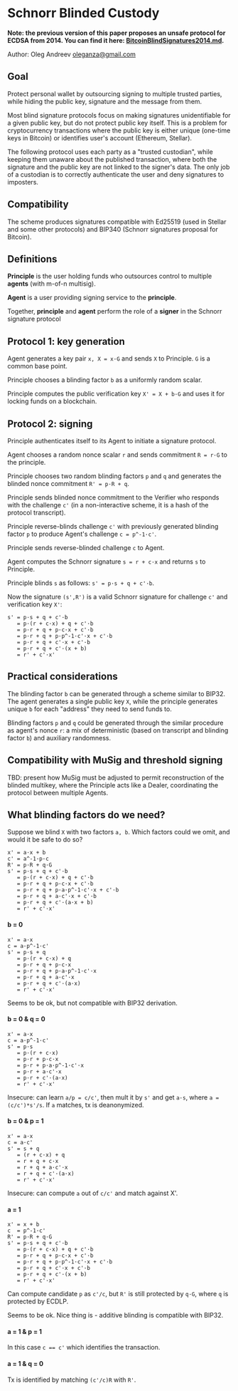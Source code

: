 # Schnorr Blinded Custody

**Note: the previous version of this paper proposes an unsafe protocol for ECDSA from 2014. You can find it here: [BitcoinBlindSignatures2014.md](BitcoinBlindSignatures2014.md).**

Author: Oleg Andreev <oleganza@gmail.com>

## Goal

Protect personal wallet by outsourcing signing to multiple trusted parties, while hiding the public key, signature and the message from them.

Most blind signature protocols focus on making signatures unidentifiable for a given public key, but do not protect public key itself. This is a problem for cryptocurrency transactions where the public key is either unique (one-time keys in Bitcoin) or identifies user's account (Ethereum, Stellar).

The following protocol uses each party as a "trusted custodian", while keeping them unaware about the published transaction, where both the signature and the public key are not linked to the signer's data. The only job of a custodian is to correctly authenticate the user and deny signatures to imposters.

## Compatibility

The scheme produces signatures compatible with Ed25519 (used in Stellar and some other protocols) and BIP340 (Schnorr signatures proposal for Bitcoin).

## Definitions

**Principle** is the user holding funds who outsources control to multiple **agents** (with m-of-n multisig).

**Agent** is a user providing signing service to the **principle**.

Together, **principle** and **agent** perform the role of a **signer** in the Schnorr signature protocol

## Protocol 1: key generation

Agent generates a key pair `x, X = x·G` and sends `X` to Principle. `G` is a common base point.

Principle chooses a blinding factor `b` as a uniformly random scalar.

Principle computes the public verification key `X' = X + b·G` and uses it for locking funds on a blockchain.

## Protocol 2: signing

Principle authenticates itself to its Agent to initiate a signature protocol.

Agent chooses a random nonce scalar `r` and sends commitment `R = r·G` to the principle.

Principle chooses two random blinding factors `p` and `q` and generates the blinded nonce commitment `R' = p·R + q`.

Principle sends blinded nonce commitment to the Verifier who responds with the challenge `c'` (in a non-interactive scheme, it is a hash of the protocol transcript).

Principle reverse-blinds challenge `c'` with previously generated blinding factor `p` to produce Agent's challenge `c = p^-1·c'`.

Principle sends reverse-blinded challenge `c` to Agent.

Agent computes the Schnorr signature `s = r + c·x` and returns `s` to Principle.

Principle blinds `s` as follows: `s' = p·s + q + c'·b`. 

Now the signature `(s',R')` is a valid Schnorr signature for challenge `c'` and verification key `X'`:

```
s' = p·s + q + c'·b
   = p·(r + c·x) + q + c'·b
   = p·r + q + p·c·x + c'·b
   = p·r + q + p·p^-1·c'·x + c'·b
   = p·r + q + c'·x + c'·b
   = p·r + q + c'·(x + b)
   = r' + c'·x'
```

## Practical considerations

The blinding factor `b` can be generated through a scheme similar to BIP32. The agent generates a single public key `X`, while the principle generates unique `b` for each "address" they need to send funds to.

Blinding factors `p` and `q` could be generated through the similar procedure as agent's nonce `r`: a mix of deterministic (based on transcript and blinding factor `b`) and auxiliary randomness.


## Compatibility with MuSig and threshold signing

TBD: present how MuSig must be adjusted to permit reconstruction of the blinded multikey, where the Principle acts like a Dealer, coordinating the protocol between multiple Agents.


## What blinding factors do we need?

Suppose we blind `X` with two factors `a, b`. Which factors could we omit, and would it be safe to do so?

```
x' = a·x + b
c' = a^-1·p·c
R' = p·R + q·G
s' = p·s + q + c'·b
   = p·(r + c·x) + q + c'·b
   = p·r + q + p·c·x + c'·b
   = p·r + q + p·a·p^-1·c'·x + c'·b
   = p·r + q + a·c'·x + c'·b
   = p·r + q + c'·(a·x + b)
   = r' + c'·x'
```

#### b = 0

```
x' = a·x
c = a·p^-1·c'
s' = p·s + q
   = p·(r + c·x) + q
   = p·r + q + p·c·x
   = p·r + q + p·a·p^-1·c'·x
   = p·r + q + a·c'·x
   = p·r + q + c'·(a·x)
   = r' + c'·x'
```

Seems to be ok, but not compatible with BIP32 derivation.


#### b = 0 & q = 0

```
x' = a·x
c = a·p^-1·c'
s' = p·s
   = p·(r + c·x)
   = p·r + p·c·x
   = p·r + p·a·p^-1·c'·x
   = p·r + a·c'·x
   = p·r + c'·(a·x)
   = r' + c'·x'
```

Insecure: can learn `a/p = c/c'`, then mult it by `s'` and get `a·s`, where `a = (c/c')*s'/s`.
If `a` matches, tx is deanonymized.


#### b = 0 & p = 1

```
x' = a·x
c = a·c'
s' = s + q
   = (r + c·x) + q
   = r + q + c·x
   = r + q + a·c'·x
   = r + q + c'·(a·x)
   = r' + c'·x'
```

Insecure: can compute `a` out of `c/c'` and match against X'.


#### a = 1

```
x' = x + b
c  = p^-1·c'
R' = p·R + q·G
s' = p·s + q + c'·b
   = p·(r + c·x) + q + c'·b
   = p·r + q + p·c·x + c'·b
   = p·r + q + p·p^-1·c'·x + c'·b
   = p·r + q + c'·x + c'·b
   = p·r + q + c'·(x + b)
   = r' + c'·x'
```

Can compute candidate `p` as `c'/c`, but `R'` is still protected by `q·G`, where `q` is protected by ECDLP.

Seems to be ok. Nice thing is - additive blinding is compatible with BIP32.

#### a = 1 & p = 1

In this case `c == c'` which identifies the transaction.

#### a = 1 & q = 0

Tx is identified by matching `(c'/c)R` with `R'`.
